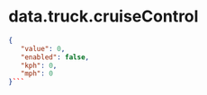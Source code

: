 # data.truck.cruiseControl

```json
{
   "value": 0,
   "enabled": false,
   "kph": 0,
   "mph": 0
}```
